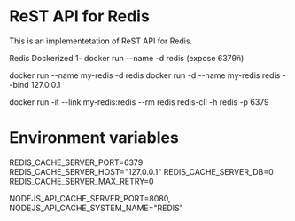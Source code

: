 # ReST API for Redis

This is an implementetation of ReST API for Redis.

Redis Dockerized
1- docker run --name <container-name> -d redis  (expose 6379ñ)

docker run --name my-redis -d redis
docker run -d --name my-redis redis --bind 127.0.0.1

docker run -it --link my-redis:redis --rm redis redis-cli -h redis -p 6379

# Environment variables

REDIS_CACHE_SERVER_PORT=6379
REDIS_CACHE_SERVER_HOST="127.0.0.1"
REDIS_CACHE_SERVER_DB=0
REDIS_CACHE_SERVER_MAX_RETRY=0

NODEJS_API_CACHE_SERVER_PORT=8080,
NODEJS_API_CACHE_SYSTEM_NAME="REDIS"